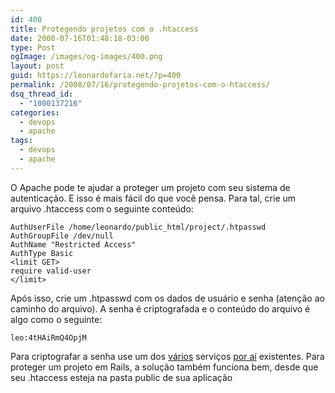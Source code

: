 ```yaml
---
id: 400
title: Protegendo projetos com o .htaccess
date: 2008-07-16T01:48:18-03:00
type: Post
ogImage: /images/og-images/400.png
layout: post
guid: https://leonardofaria.net/?p=400
permalink: /2008/07/16/protegendo-projetos-com-o-htaccess/
dsq_thread_id:
  - "1000137216"
categories:
  - devops
  - apache
tags:
  - devops
  - apache
---
```

O Apache pode te ajudar a proteger um projeto com seu sistema de autenticação. E isso é mais fácil do que você pensa. Para tal, crie um arquivo .htaccess com o seguinte conteúdo:

```
AuthUserFile /home/leonardo/public_html/project/.htpasswd
AuthGroupFile /dev/null
AuthName "Restricted Access"
AuthType Basic
<limit GET>
require valid-user
</limit>
```

Após isso, crie um .htpasswd com os dados de usuário e senha (atenção ao caminho do arquivo). A senha é criptografada e o conteúdo do arquivo é algo como o seguinte:

```
leo:4tHAiRmQ4OpjM
```

Para criptografar a senha use um dos [vários](http://www.kxs.net/support/htaccess_pw.html) serviços [por aí](http://shop.alterlinks.com/htpasswd/htpasswd.php) existentes. Para proteger um projeto em Rails, a solução também funciona bem, desde que seu .htaccess esteja na pasta public de sua aplicação
